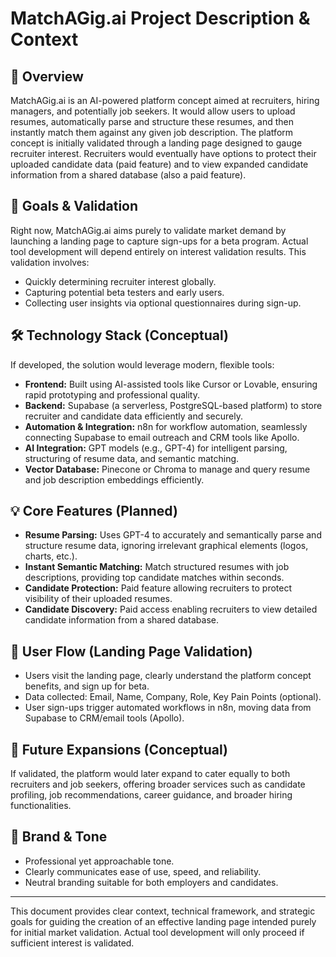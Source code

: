 # MatchAGig.ai Project Description & Context

## 📌 Overview
MatchAGig.ai is an AI-powered platform concept aimed at recruiters, hiring managers, and potentially job seekers. It would allow users to upload resumes, automatically parse and structure these resumes, and then instantly match them against any given job description. The platform concept is initially validated through a landing page designed to gauge recruiter interest. Recruiters would eventually have options to protect their uploaded candidate data (paid feature) and to view expanded candidate information from a shared database (also a paid feature).

## 🎯 Goals & Validation
Right now, MatchAGig.ai aims purely to validate market demand by launching a landing page to capture sign-ups for a beta program. Actual tool development will depend entirely on interest validation results. This validation involves:
- Quickly determining recruiter interest globally.
- Capturing potential beta testers and early users.
- Collecting user insights via optional questionnaires during sign-up.

## 🛠️ Technology Stack (Conceptual)
If developed, the solution would leverage modern, flexible tools:
- **Frontend:** Built using AI-assisted tools like Cursor or Lovable, ensuring rapid prototyping and professional quality.
- **Backend:** Supabase (a serverless, PostgreSQL-based platform) to store recruiter and candidate data efficiently and securely.
- **Automation & Integration:** n8n for workflow automation, seamlessly connecting Supabase to email outreach and CRM tools like Apollo.
- **AI Integration:** GPT models (e.g., GPT-4) for intelligent parsing, structuring of resume data, and semantic matching.
- **Vector Database:** Pinecone or Chroma to manage and query resume and job description embeddings efficiently.

## 💡 Core Features (Planned)
- **Resume Parsing:** Uses GPT-4 to accurately and semantically parse and structure resume data, ignoring irrelevant graphical elements (logos, charts, etc.).
- **Instant Semantic Matching:** Match structured resumes with job descriptions, providing top candidate matches within seconds.
- **Candidate Protection:** Paid feature allowing recruiters to protect visibility of their uploaded resumes.
- **Candidate Discovery:** Paid access enabling recruiters to view detailed candidate information from a shared database.

## 📧 User Flow (Landing Page Validation)
- Users visit the landing page, clearly understand the platform concept benefits, and sign up for beta.
- Data collected: Email, Name, Company, Role, Key Pain Points (optional).
- User sign-ups trigger automated workflows in n8n, moving data from Supabase to CRM/email tools (Apollo).

## 🚀 Future Expansions (Conceptual)
If validated, the platform would later expand to cater equally to both recruiters and job seekers, offering broader services such as candidate profiling, job recommendations, career guidance, and broader hiring functionalities.

## 🎨 Brand & Tone
- Professional yet approachable tone.
- Clearly communicates ease of use, speed, and reliability.
- Neutral branding suitable for both employers and candidates.

---

This document provides clear context, technical framework, and strategic goals for guiding the creation of an effective landing page intended purely for initial market validation. Actual tool development will only proceed if sufficient interest is validated.

